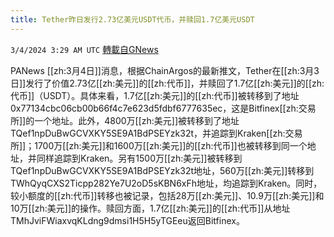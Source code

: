 ```yaml
---
title: Tether昨日发行2.73亿美元USDT代币，并赎回1.7亿美元USDT
---
```

`3/4/2024 3:29 AM UTC` [轉載自GNews](https://gnews.org/articles/2362157)

PANews [[zh:3月4日]]消息，根据ChainArgos的最新推文，Tether在[[zh:3月3日]]发行了价值2.73亿[[zh:美元]]的[[zh:代币]]，并赎回了1.7亿[[zh:美元]]的[[zh:代币]]（USDT）。具体来看，1.7亿[[zh:美元]]的[[zh:代币]]被转移到了地址0x77134cbc06cb00b66f4c7e623d5fdbf6777635ec，这是Bitfinex[[zh:交易所]]的一个地址。此外，4800万[[zh:美元]]被转移到了地址TQef1npDuBwGCVXKY5SE9A1BdPSEYzk32t，并追踪到Kraken[[zh:交易所]]；1700万[[zh:美元]]和1600万[[zh:美元]]的[[zh:代币]]也被转移到同一个地址，并同样追踪到Kraken。另有1500万[[zh:美元]]被转移到TQef1npDuBwGCVXKY5SE9A1BdPSEYzk32t地址，560万[[zh:美元]]转移到TWhQyqCXS2Ticpp282Ye7U2oD5sKBN6xFh地址，均追踪到Kraken。同时，较小额度的[[zh:代币]]转移也被记录，包括28万[[zh:美元]]、10.9万[[zh:美元]]和10万[[zh:美元]]的操作。赎回方面，1.7亿[[zh:美元]]的[[zh:代币]]从地址TMhJviFWiaxvqKLdng9dmsi1H5H5yTGEeu返回Bitfinex。
